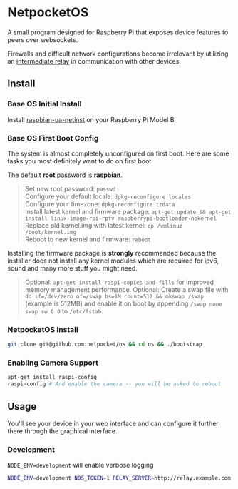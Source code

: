# NetpocketOS

A small program designed for Raspberry Pi that exposes device features
to peers over websockets.

Firewalls and difficult network configurations become irrelevant
by utilizing an [intermediate
relay](https://github.com/netpocket/relay) in communication with other devices.

## Install

### Base OS Initial Install

Install [raspbian-ua-netinst](https://github.com/hifi/raspbian-ua-netinst) on your Raspberry Pi Model B

### Base OS First Boot Config

The system is almost completely unconfigured on first boot. Here are
some tasks you most definitely want to do on first boot.

The default **root** password is **raspbian**.

> Set new root password: `passwd`  
> Configure your default locale: `dpkg-reconfigure locales`  
> Configure your timezone: `dpkg-reconfigure tzdata`  
> Install latest kernel and firmware package: `apt-get update && apt-get
> install linux-image-rpi-rpfv raspberrypi-bootloader-nokernel`  
> Replace old kernel.img with latest kernel: `cp /vmlinuz
> /boot/kernel.img`  
> Reboot to new kernel and firmware: `reboot`  

Installing the firmware package is **strongly** recommended because the
installer does not install any kernel modules which are required for
ipv6, sound and many more stuff you might need.

> Optional: `apt-get install raspi-copies-and-fills` for improved memory
> management performance.
> Optional: Create a swap file with `dd if=/dev/zero of=/swap bs=1M
> count=512 && mkswap /swap` (example is 512MB) and enable it on boot by
> appending `/swap none swap sw 0 0` to `/etc/fstab`.

### NetpocketOS Install

```bash
git clone git@github.com:netpocket/os && cd os && ./bootstrap
```

### Enabling Camera Support

```bash
apt-get install raspi-config
raspi-config # And enable the camera -- you will be asked to reboot
```

## Usage

You'll see your device in your web interface and can configure it
further there through the graphical interface.

### Development

`NODE_ENV=development` will enable verbose logging

```bash
NODE_ENV=development NOS_TOKEN=1 RELAY_SERVER=http://relay.example.com node server.js
```

